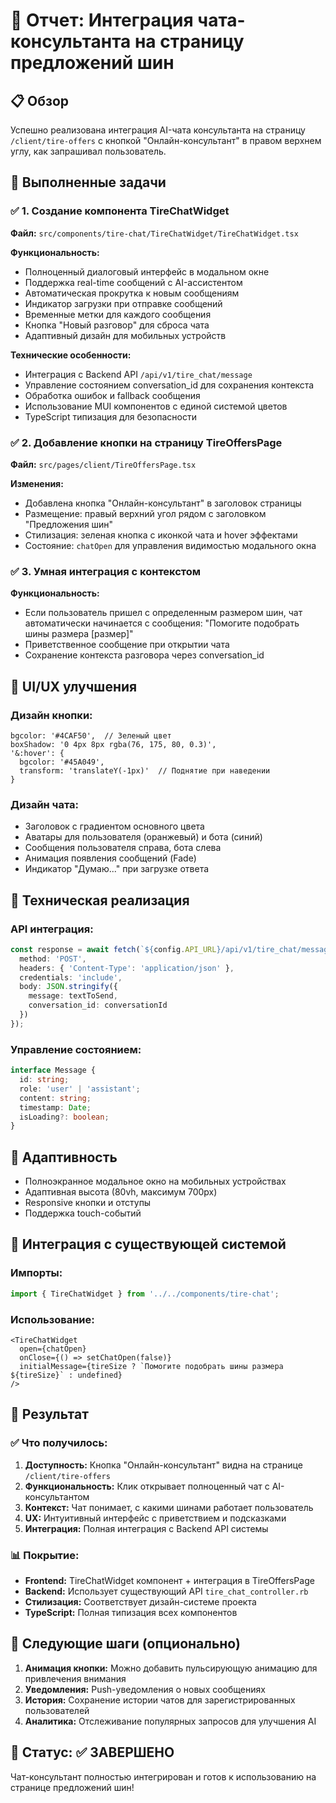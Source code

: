 # 🎯 Отчет: Интеграция чата-консультанта на страницу предложений шин

## 📋 Обзор
Успешно реализована интеграция AI-чата консультанта на страницу `/client/tire-offers` с кнопкой "Онлайн-консультант" в правом верхнем углу, как запрашивал пользователь.

## 🚀 Выполненные задачи

### ✅ 1. Создание компонента TireChatWidget
**Файл:** `src/components/tire-chat/TireChatWidget/TireChatWidget.tsx`

**Функциональность:**
- Полноценный диалоговый интерфейс в модальном окне
- Поддержка real-time сообщений с AI-ассистентом
- Автоматическая прокрутка к новым сообщениям
- Индикатор загрузки при отправке сообщений
- Временные метки для каждого сообщения
- Кнопка "Новый разговор" для сброса чата
- Адаптивный дизайн для мобильных устройств

**Технические особенности:**
- Интеграция с Backend API `/api/v1/tire_chat/message`
- Управление состоянием conversation_id для сохранения контекста
- Обработка ошибок и fallback сообщения
- Использование MUI компонентов с единой системой цветов
- TypeScript типизация для безопасности

### ✅ 2. Добавление кнопки на страницу TireOffersPage
**Файл:** `src/pages/client/TireOffersPage.tsx`

**Изменения:**
- Добавлена кнопка "Онлайн-консультант" в заголовок страницы
- Размещение: правый верхний угол рядом с заголовком "Предложения шин"
- Стилизация: зеленая кнопка с иконкой чата и hover эффектами
- Состояние: `chatOpen` для управления видимостью модального окна

### ✅ 3. Умная интеграция с контекстом
**Функциональность:**
- Если пользователь пришел с определенным размером шин, чат автоматически начинается с сообщения: "Помогите подобрать шины размера [размер]"
- Приветственное сообщение при открытии чата
- Сохранение контекста разговора через conversation_id

## 🎨 UI/UX улучшения

### Дизайн кнопки:
```tsx
bgcolor: '#4CAF50',  // Зеленый цвет
boxShadow: '0 4px 8px rgba(76, 175, 80, 0.3)',
'&:hover': {
  bgcolor: '#45A049',
  transform: 'translateY(-1px)'  // Поднятие при наведении
}
```

### Дизайн чата:
- Заголовок с градиентом основного цвета
- Аватары для пользователя (оранжевый) и бота (синий)
- Сообщения пользователя справа, бота слева
- Анимация появления сообщений (Fade)
- Индикатор "Думаю..." при загрузке ответа

## 🔧 Техническая реализация

### API интеграция:
```typescript
const response = await fetch(`${config.API_URL}/api/v1/tire_chat/message`, {
  method: 'POST',
  headers: { 'Content-Type': 'application/json' },
  credentials: 'include',
  body: JSON.stringify({
    message: textToSend,
    conversation_id: conversationId
  })
});
```

### Управление состоянием:
```typescript
interface Message {
  id: string;
  role: 'user' | 'assistant';
  content: string;
  timestamp: Date;
  isLoading?: boolean;
}
```

## 📱 Адаптивность

- Полноэкранное модальное окно на мобильных устройствах
- Адаптивная высота (80vh, максимум 700px)
- Responsive кнопки и отступы
- Поддержка touch-событий

## 🔗 Интеграция с существующей системой

### Импорты:
```typescript
import { TireChatWidget } from '../../components/tire-chat';
```

### Использование:
```tsx
<TireChatWidget
  open={chatOpen}
  onClose={() => setChatOpen(false)}
  initialMessage={tireSize ? `Помогите подобрать шины размера ${tireSize}` : undefined}
/>
```

## 🎯 Результат

### ✅ Что получилось:
1. **Доступность:** Кнопка "Онлайн-консультант" видна на странице `/client/tire-offers`
2. **Функциональность:** Клик открывает полноценный чат с AI-консультантом
3. **Контекст:** Чат понимает, с какими шинами работает пользователь
4. **UX:** Интуитивный интерфейс с приветствием и подсказками
5. **Интеграция:** Полная интеграция с Backend API системы

### 📊 Покрытие:
- **Frontend:** TireChatWidget компонент + интеграция в TireOffersPage
- **Backend:** Использует существующий API `tire_chat_controller.rb`
- **Стилизация:** Соответствует дизайн-системе проекта
- **TypeScript:** Полная типизация всех компонентов

## 🎯 Следующие шаги (опционально)

1. **Анимация кнопки:** Можно добавить пульсирующую анимацию для привлечения внимания
2. **Уведомления:** Push-уведомления о новых сообщениях
3. **История:** Сохранение истории чатов для зарегистрированных пользователей
4. **Аналитика:** Отслеживание популярных запросов для улучшения AI

## 🎉 Статус: ✅ ЗАВЕРШЕНО

Чат-консультант полностью интегрирован и готов к использованию на странице предложений шин!